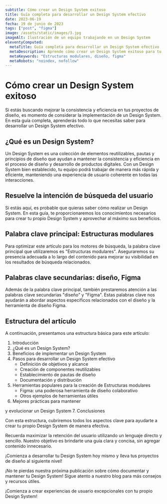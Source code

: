 ```yaml
---
subtitle: Cómo crear un Design System exitoso
title: Guía completa para desarrollar un Design System efectivo
date: 2023-06-19
fecha: 19 de junio de 2023
tags: ["post", "figma"]
image: /assets/static/images/3.jpg
imageAlt: Ilustración de un equipo trabajando en un Design System
eleventyComputed:
  metaTitle: Guía completa para desarrollar un Design System efectivo
  metaDescription: Aprende cómo crear un Design System exitoso para tu proyecto. Descubre las mejores prácticas, herramientas y consejos para optimizar tu flujo de trabajo y mejorar la consistencia en el diseño. ¡Comienza a crear experiencias de usuario excepcionales con tu propio Design System!
  metaKeywords: "Estructuras modulares, diseño, figma"
  metaRobots: "noindex, nofollow"
---
```


# Cómo crear un Design System exitoso

Si estás buscando mejorar la consistencia y eficiencia en tus proyectos de diseño, es momento de considerar la implementación de un Design System. En esta guía completa, aprenderás todo lo que necesitas saber para desarrollar un Design System efectivo.

## ¿Qué es un Design System?

Un Design System es una colección de elementos reutilizables, pautas y principios de diseño que ayudan a mantener la consistencia y eficiencia en el proceso de diseño y desarrollo de productos digitales. Con un Design System bien establecido, tu equipo podrá trabajar de manera más rápida y eficiente, manteniendo una experiencia de usuario coherente en todas las interacciones.

## Resuelve la intención de búsqueda del usuario

Si estás aquí, es probable que quieras saber cómo realizar un Design System. En esta guía, te proporcionaremos los conocimientos necesarios para crear tu propio Design System y aprovechar al máximo sus beneficios.


## Palabra clave principal: Estructuras modulares

Para optimizar este artículo para los motores de búsqueda, la palabra clave principal que utilizaremos es "Estructuras modulares". Aseguraremos su presencia adecuada a lo largo del contenido para mejorar su visibilidad en los resultados de búsqueda relacionados.

## Palabras clave secundarias: diseño, Figma

Además de la palabra clave principal, también prestaremos atención a las palabras clave secundarias "diseño" y "Figma". Estas palabras clave nos ayudarán a abordar aspectos específicos relacionados con el diseño y la herramienta de diseño Figma.

## Estructura del artículo

A continuación, presentamos una estructura básica para este artículo:

1. Introducción
2. ¿Qué es un Design System?
3. Beneficios de implementar un Design System
4. Pasos para desarrollar un Design System efectivo
   - Definición de objetivos y alcance
   - Creación de componentes reutilizables
   - Establecimiento de pautas de diseño
   - Documentación y distribución
5. Herramientas populares para la creación de Estructuras modulares
   - Figma: una poderosa herramienta de diseño colaborativo
   - Otros ejemplos de herramientas útiles
6. Mejores prácticas para mantener

 y evolucionar un Design System
7. Conclusiones

Con esta estructura, cubriremos todos los aspectos clave para ayudarte a crear tu propio Design System de manera efectiva.

Recuerda maximizar la retención del usuario utilizando un lenguaje directo y sencillo. Nuestro objetivo es brindarte una guía clara y concisa, sin agregar contenido innecesario.

¡Comienza a desarrollar tu Design System hoy mismo y lleva tus proyectos de diseño al siguiente nivel!

¡No te pierdas nuestra próxima publicación sobre cómo documentar y mantener tu Design System! Sigue atento a nuestro blog para más consejos y recursos útiles.

¡Comienza a crear experiencias de usuario excepcionales con tu propio Design System!
```
